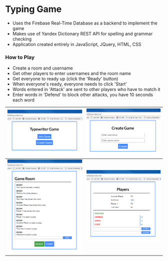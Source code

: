 # Typing Game
* Uses the Firebase Real-Time Database as a backend to implement the game
* Makes use of Yandex Dictionary REST API for spelling and grammar checking
* Application created entirely in JavaScript, JQuery, HTML, CSS
### How to Play ###
* Create a room and username
* Get other players to enter usernames and the room name
* Get everyone to ready up (click the 'Ready' button)
* When everyone's ready, everyone needs to click 'Start'
* Words entered in 'Attack' are sent to other players who have to match it
* Enter words in 'Defend' to  block other attacks, you have 10 seconds each word

![screenshot-1](/screenshots/screenshot1.PNG)  | ![screenshot-2](/screenshots/screenshot2.PNG)
------------- | -------------
![screenshot-3](/screenshots/screenshot3.PNG)  | ![screenshot-4](/screenshots/screenshot4.PNG)
